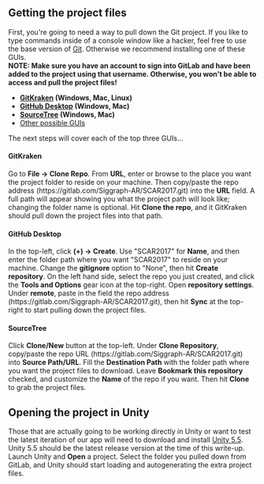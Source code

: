 <h2>Getting the project files</h2>
First, you're going to need a way to pull down the Git project. If you like to type commands inside of a console window like a hacker, feel free to use the base version of <a href="https://git-scm.com/">Git</a>. Otherwise we recommend installing one of these GUIs. 
<br><b>NOTE: Make sure you have an account to sign into GitLab and have been added to the project using that username. Otherwise, you won't be able to access and pull the project files!</b>
<ul>
    <li>
        <b><a href="https://www.gitkraken.com/">GitKraken</a> (Windows, Mac, Linux)</b>
    </li>
    <li>
        <b><a href="https://desktop.github.com/">GitHub Desktop</a> (Windows, Mac)</b>
    </li>
    <li>
        <b><a href="https://www.sourcetreeapp.com/">SourceTree</a> (Windows, Mac)</b>
    </li>
    <li>
        <a href="https://git-scm.com/downloads/guis">Other possible GUIs</a>
    </li>
</ul>
The next steps will cover each of the top three GUIs...
<h4>GitKraken</h4>
Go to <b>File -> Clone Repo</b>. From <b>URL</b>, enter or browse to the place you want the project folder to reside on your machine. Then copy/paste the repo address (https://gitlab.com/Siggraph-AR/SCAR2017.git) into the <b>URL</b> field. A full path will appear showing you what the project path will look like; changing the folder name is optional. Hit <b>Clone the repo</b>, and it GitKraken should pull down the project files into that path.

<h4>GitHub Desktop</h4>
In the top-left, click <b>(+) -> Create</b>. Use "SCAR2017" for <b>Name</b>, and then enter the folder path where you want "SCAR2017" to reside on your machine. Change the <b>gitignore</b> option to "None", then hit <b>Create repository</b>.  On the left hand side, select the repo you just created, and click the <b>Tools and Options</b> gear icon at the top-right. Open <b>repository settings</b>. Under <b>remote</b>, paste in the field the repo address (https://gitlab.com/Siggraph-AR/SCAR2017.git), then hit <b>Sync</b> at the top-right to start pulling down the project files.

<h4>SourceTree</h4>
Click <b>Clone/New</b> button at the top-left. Under <b>Clone Repository</b>, copy/paste the repo URL (https://gitlab.com/Siggraph-AR/SCAR2017.git) into <b>Source Path/URL</b>. Fill the <b>Destination Path</b> with the folder path where you want the project files to download. Leave <b>Bookmark this repository</b> checked, and customize the <b>Name</b> of the repo if you want. Then hit <b>Clone</b> to grab the project files.

<h2>Opening the project in Unity</h2>
Those that are actually going to be working directly in Unity or want to test the latest iteration of our app will need to download and install <a href="https://store.unity.com/download?ref=personal">Unity 5.5</a>. Unity 5.5 should be the latest release version at the time of this write-up.
<br/>
Launch Unity and <b>Open</b> a project. Select the folder you pulled down from GitLab, and Unity should start loading and autogenerating the extra project files.